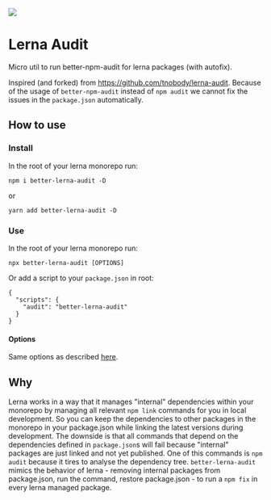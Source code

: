 ![](https://github.com/js-soft/better-lerna-audit/workflows/CI/badge.svg)

# Lerna Audit

Micro util to run better-npm-audit for lerna packages (with autofix).

Inspired (and forked) from https://github.com/tnobody/lerna-audit. Because of the usage of `better-npm-audit` instead of `npm audit` we cannot fix the issues in the `package.json` automatically.

## How to use

### Install

In the root of your lerna monorepo run:

`npm i better-lerna-audit -D`

or

`yarn add better-lerna-audit -D`

### Use

In the root of your lerna monorepo run:

`npx better-lerna-audit [OPTIONS]`

Or add a script to your `package.json` in root:

```jsonc
{
  "scripts": {
    "audit": "better-lerna-audit"
  }
}
```

#### Options

Same options as described [here](https://github.com/jeemok/better-npm-audit#usage).

## Why

Lerna works in a way that it manages "internal" dependencies within your monorepo by managing all relevant `npm link` commands for you in local development. So you can keep the dependencies to other packages in the monorepo in your package.json while linking the latest versions during development. The downside is that all commands that depend on the dependencies defined in `package.json`s will fail because "internal" packages are just linked and not yet published. One of this commands is `npm audit` because it tires to analyse the dependency tree. `better-lerna-audit` mimics the behavior of lerna - removing internal packages from package.json, run the command, restore package.json - to run a `npm fix` in every lerna managed package.
